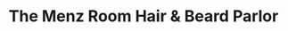 ---
title: "The Menz Room Hair & Beard Parlor"
url: /thomasville/the-menz-room-hair-and-beard-parlor/
shop: hairdresser
---